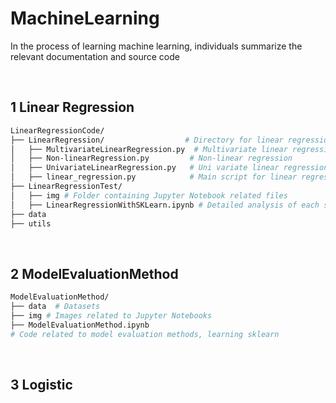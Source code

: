 # MachineLearning

In the process of learning machine learning, individuals summarize the relevant documentation and source code

<br>

## 1 Linear Regression

```bash
LinearRegressionCode/
├── LinearRegression/                  # Directory for linear regression modules
│   ├── MultivariateLinearRegression.py  # Multivariate linear regression
│   ├── Non-linearRegression.py         # Non-linear regression
│   ├── UnivariateLinearRegression.py   # Uni variate linear regression
│   ├── linear_regression.py            # Main script for linear regression
├── LinearRegressionTest/
│   ├── img # Folder containing Jupyter Notebook related files
│   ├── LinearRegressionWithSKLearn.ipynb # Detailed analysis of each step of linear regression, combined with multiple experiments
├── data
├── utils
```
<br>

## 2 ModelEvaluationMethod
```bash
ModelEvaluationMethod/
├── data  # Datasets
├── img # Images related to Jupyter Notebooks
├── ModelEvaluationMethod.ipynb 
# Code related to model evaluation methods, learning sklearn
```
<br>

## 3 Logistic
